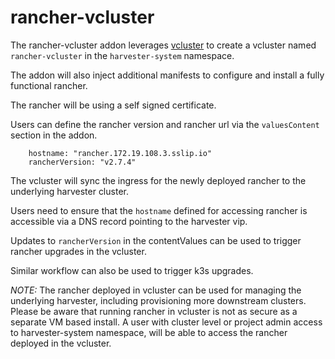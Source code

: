 # rancher-vcluster

The rancher-vcluster addon leverages [vcluster](https://github.com/loft-sh/vcluster) to create a vcluster named `rancher-vcluster` in the `harvester-system` namespace.

The addon will also inject additional manifests to configure and install a fully functional rancher.

The rancher will be using a self signed certificate.

Users can define the rancher version and rancher url via the `valuesContent` section in the addon.

```
    hostname: "rancher.172.19.108.3.sslip.io"
    rancherVersion: "v2.7.4"
```

The vcluster will sync the ingress for the newly deployed rancher to the underlying harvester cluster.

Users need to ensure that the `hostname` defined for accessing rancher is accessible via a DNS record pointing to the harvester vip.

Updates to `rancherVersion` in the contentValues can be used to trigger rancher upgrades in the vcluster.

Similar workflow can also be used to trigger k3s upgrades.

*NOTE:* The rancher deployed in vcluster can be used for managing the underlying harvester, including provisioning more downstream clusters. Please be aware that running rancher in vcluster is not as secure as a separate VM based install. A user with cluster level or project admin access to harvester-system namespace, will be able to access the rancher deployed in the vcluster.